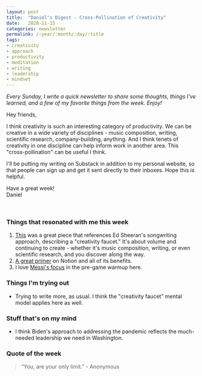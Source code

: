 ```yaml
---
layout: post
title:  "Daniel's Digest - Cross-Pollination of Creativity"
date:   2020-11-15
categories: newsletter
permalink: /:year/:month/:day/:title
tags:
- creativity
- approach
- productivity
- meditation
- writing
- leadership
- mindset
---
```


*Every Sunday, I write a quick newsletter to share some thoughts, things I've learned, and a few of my favorite things from the week. Enjoy!*

Hey friends,

I think creativity is such an interesting category of productivity. We can be creative in a wide variety of disciplines - music composition, writing, scientific research, company-building, anything. And I think tenets of creativity in one discipline can help inform work in another area. This "cross-pollination" can be useful I think.

I'll be putting my writing on Substack in addition to my personal website, so that people can sign up and get it sent directly to their inboxes. Hope this is helpful.

Have a great week!\
Daniel

<br>

### Things that resonated with me this week

1. [This](https://twitter.com/Julian/status/1327765347936522240?s=20) was a great piece that references Ed Sheeran's songwriting approach, describing a "creativity faucet." It's about volume and continuing to create - whether it's music composition, writing, or even scientific research, and you discover along the way.
2. [A great primer](https://www.nicknish.co/blog/what-makes-notion-great) on Notion and all of its benefits.
3. I love [Messi's focus](https://www.youtube.com/watch?v=jViVVq6NI4M) in the pre-game warmup here.

### Things I'm trying out

- Trying to write more, as usual. I think the "creativity faucet" mental model applies here as well.

### Stuff that's on my mind

- I think Biden's approach to addressing the pandemic reflects the much-needed leadership we need in Washington.

### Quote of the week

> “You, are your only limit.” - Anonymous
